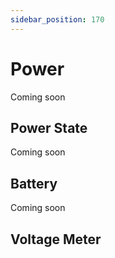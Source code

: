 ```yaml
---
sidebar_position: 170
---
```


# Power
Coming soon
## Power State
Coming soon
## Battery
Coming soon
## Voltage Meter
